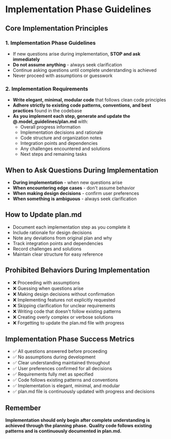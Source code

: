 # Implementation Phase Guidelines

## Core Implementation Principles

### 1. Implementation Phase Guidelines
- If new questions arise during implementation, **STOP and ask immediately**
- **Do not assume anything** - always seek clarification
- Continue asking questions until complete understanding is achieved
- Never proceed with assumptions or guesswork

### 2. Implementation Requirements
- **Write elegant, minimal, modular code** that follows clean code principles
- **Adhere strictly to existing code patterns, conventions, and best practices** found in the codebase
- **As you implement each step, generate and update the @.model_guidelines/plan.md** with:
  - Overall progress information
  - Implementation decisions and rationale
  - Code structure and organization notes
  - Integration points and dependencies
  - Any challenges encountered and solutions
  - Next steps and remaining tasks

## When to Ask Questions During Implementation

- **During implementation** - when new questions arise
- **When encountering edge cases** - don't assume behavior
- **When making design decisions** - confirm user preferences
- **When something is ambiguous** - always seek clarification

## How to Update plan.md

- Document each implementation step as you complete it
- Include rationale for design decisions
- Note any deviations from original plan and why
- Track integration points and dependencies
- Record challenges and solutions
- Maintain clear structure for easy reference

## Prohibited Behaviors During Implementation

- ❌ Proceeding with assumptions
- ❌ Guessing when questions arise
- ❌ Making design decisions without confirmation
- ❌ Implementing features not explicitly requested
- ❌ Skipping clarification for unclear requirements
- ❌ Writing code that doesn't follow existing patterns
- ❌ Creating overly complex or verbose solutions
- ❌ Forgetting to update the plan.md file with progress

## Implementation Phase Success Metrics

- ✅ All questions answered before proceeding
- ✅ No assumptions during development
- ✅ Clear understanding maintained throughout
- ✅ User preferences confirmed for all decisions
- ✅ Requirements fully met as specified
- ✅ Code follows existing patterns and conventions
- ✅ Implementation is elegant, minimal, and modular
- ✅ plan.md file is continuously updated with progress and decisions

## Remember

**Implementation should only begin after complete understanding is achieved through the planning phase.**
**Quality code follows existing patterns and is continuously documented in plan.md.**